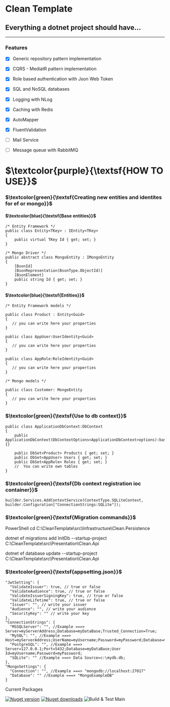 <h1>Clean Template</h1> 
<h2>Everything a dotnet project should have...</h2><hr>
<h3>Features</h3>

- [x] Generic repository pattern implementation
- [x] CQRS - MediatR pattern implementation
- [x] Role based authentication with Json Web Token
- [x] SQL and NoSQL databases
- [x] Logging with NLog
- [x] Caching with Redis
- [x] AutoMapper
- [x] FluentValidation
- [ ] Mail Service
- [ ] Message queue with RabbitMQ




# $\textcolor{purple}{\textsf{HOW TO USE}}$ 


### $\textcolor{green}{\textsf{Creating new entities and identites for ef or mongo}}$ 

#### $\textcolor{blue}{\textsf{Base entities}}$ 

```
/* Entity Framework */
public class Entity<TKey> : IEntity<TKey>
{
    public virtual TKey Id { get; set; }
}

/* Mongo Driver */
public abstract class MongoEntity : IMongoEntity
{
    [BsonId]
    [BsonRepresentation(BsonType.ObjectId)]
    [BsonElement]
    public string Id { get; set; }
}

```
#### $\textcolor{blue}{\textsf{Entities}}$ 
```
/* Entity Framework models */

public class Product : Entity<Guid>
{
   // you can write here your properties
}

public class AppUser:UserIdentity<Guid>
{
   // you can write here your properties 
}

public class AppRole:RoleIdentity<Guid>
{
   // you can write here your properties
}

/* Mongo models */

public class Customer: MongoEntity
{
   // you can write here your properties
}

```
### $\textcolor{green}{\textsf{Use to db context}}$

```
public class ApplicationDbContext:DbContext
{
    public ApplicationDbContext(DbContextOptions<ApplicationDbContext>options):base(options){}

    public DbSet<Product> Products { get; set; }
    public DbSet<AppUser> Users { get; set; }
    public DbSet<AppRole> Roles { get; set; }
    //  You can write own tables
}

```

### $\textcolor{green}{\textsf{Db context registration ioc container}}$

```
builder.Services.AddContextService(ContextType.SQLiteContext, builder.Configuration["ConnectionStrings:SQLite"]);
```

### $\textcolor{green}{\textsf{Migration commands}}$

<p>PowerShell cd C:\CleanTemplate\src\Infrastructure\Clean.Persistence</p>
<p>dotnet ef migrations add InitDb --startup-project C:\CleanTemplate\src\Presentation\Clean.Api</p>
<p></p>dotnet ef database update --startup-project C:\CleanTemplate\src\Presentation\Clean.Api<p>

  
### $\textcolor{green}{\textsf{appsetting.json}}$ 
```
"JwtSetting": {
  "ValidateIssuer": true, // true or false
  "ValidateAudience": true, // true or false
  "ValidateIssuerSigningKey": true, // true or false
  "ValidateLifetime": true, // true or false
  "Issuer": "", // write your issuer
  "Audience": "", // write your audience
  "SecurityKey": "" // write your key
},
"ConnectionStrings": {
  "MSSQLServer": "", //Example ===> Server=myServerAddress;Database=myDataBase;Trusted_Connection=True;
  "MySQL": "", //Example ===> Host=myServerAddress;UserName=myUsername;Password=myPassword;Database=myDataBase;
  "PostgreSQL": "", //Example ===> Server=127.0.0.1;Port=5432;Database=myDataBase;User Id=myUsername;Password=myPassword;
  "SQLite": "" //Example ===> Data Source=c:\mydb.db;
},
"MongoSettings": {
  "Connection": "", //Example ===> "mongodb://localhost:27017"
  "Database": "" //Example ===> "MongoExampleDB"
}
```


Current Packages

[![Nuget version](https://img.shields.io/nuget/v/blazored.localstorage.svg?logo=nuget)](https://www.nuget.org/packages/Blazored.LocalStorage/)
[![Nuget downloads](https://img.shields.io/nuget/dt/Blazored.LocalStorage?logo=nuget)](https://www.nuget.org/packages/Blazored.LocalStorage/)
![Build & Test Main](https://github.com/Blazored/LocalStorage/workflows/Build%20&%20Test%20Main/badge.svg)
